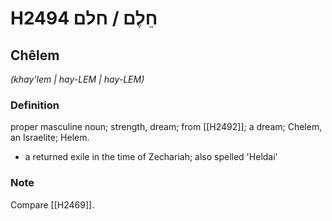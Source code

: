 # H2494 חֵלֶם / חלם

## Chêlem

_(khay'lem | hay-LEM | hay-LEM)_

### Definition

proper masculine noun; strength, dream; from [[H2492]]; a dream; Chelem, an Israelite; Helem.

- a returned exile in the time of Zechariah; also spelled 'Heldai'


### Note

Compare [[H2469]].

